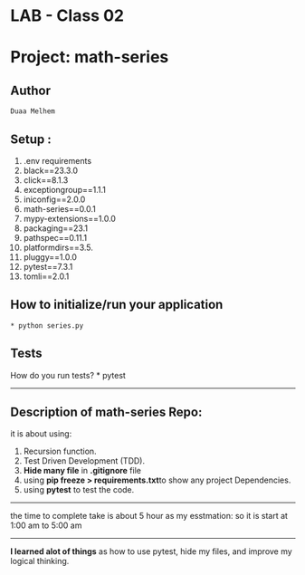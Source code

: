 # LAB - Class 02
# Project: math-series
## Author
    Duaa Melhem
             
## Setup :

1. .env requirements
2. black==23.3.0
3. click==8.1.3
4. exceptiongroup==1.1.1
5. iniconfig==2.0.0
6. math-series==0.0.1
7. mypy-extensions==1.0.0
8. packaging==23.1
9. pathspec==0.11.1
10. platformdirs==3.5.
11. pluggy==1.0.0
12. pytest==7.3.1
13. tomli==2.0.1

## How to initialize/run your application
    * python series.py
## Tests
How do you run tests?
    * pytest
***
## Description of math-series Repo:
it is about using:
1. Recursion function.
2. Test Driven Development (TDD).
3. **Hide many file** in **.gitignore** file
4. using **pip freeze > requirements.txt**to show any project Dependencies.
5. using **pytest** to test the code.

*****

the time to complete take is about 5 hour as my esstmation:
so it is start at 1:00 am to 5:00 am
****
**I learned alot of things** as how to use pytest, hide my files, and improve my logical thinking.


